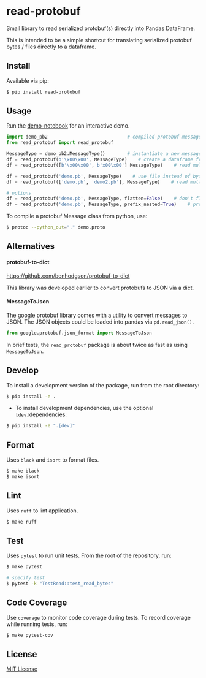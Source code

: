 # read-protobuf

Small library to read serialized protobuf(s) directly into Pandas DataFrame.

This is intended to be a simple shortcut for translating serialized
protobuf bytes / files directly to a dataframe.

## Install

Available via pip:

```bash
$ pip install read-protobuf
```

## Usage

Run the [demo-notebook](tests/demo.ipynb) for an interactive demo.

```python
import demo_pb2                             # compiled protobuf message module 
from read_protobuf import read_protobuf

MessageType = demo_pb2.MessageType()        # instantiate a new message type
df = read_protobuf(b'\x00\x00', MessageType)    # create a dataframe from serialized protobuf bytes
df = read_protobuf([b'\x00\x00', b'x00\x00'] MessageType)    # read multiple protobuf bytes

df = read_protobuf('demo.pb', MessageType)    # use file instead of bytes
df = read_protobuf(['demo.pb', 'demo2.pb'], MessageType)    # read multiple files

# options
df = read_protobuf('demo.pb', MessageType, flatten=False)    # don't flatten pb messages
df = read_protobuf('demo.pb', MessageType, prefix_nested=True)    # prefix nested messages with parent keys (like pandas.io.json.json_normalize)
```

To compile a protobuf Message class from python, use:

```bash
$ protoc --python_out="." demo.proto
```

## Alternatives

#### protobuf-to-dict

https://github.com/benhodgson/protobuf-to-dict

This library was developed earlier to convert protobufs to JSON via a dict.

#### MessageToJson

The google protobuf library comes with a utility to convert messages to JSON. 
The JSON objects could be loaded into pandas via `pd.read_json()`.

```python
from google.protobuf.json_format import MessageToJson
```

In brief tests, the `read_protobuf` package is about twice as fast
as using `MessageToJson`.

## Develop

To install a development version of the package, run from the root directory:

```bash
$ pip install -e .
```

- To install development dependencies, use the optional `[dev]`dependencies:

```bash
$ pip install -e ".[dev]"
```

## Format

Uses `black` and `isort` to format files.

```bash
$ make black
$ make isort
```

## Lint

Uses `ruff` to lint application.

```bash
$ make ruff
```

## Test

Uses `pytest` to run unit tests. From the root of the repository, run:

```bash
$ make pytest

# specify test
$ pytest -k "TestRead::test_read_bytes"
```

## Code Coverage

Use `coverage` to monitor code coverage during tests.
To record coverage while running tests, run:

```bash
$ make pytest-cov
```

## License

[MIT License](LICENSE)
